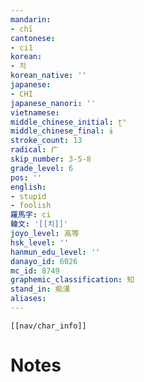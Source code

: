 ```yaml
---
mandarin:
- chī
cantonese:
- ci1
korean:
- 치
korean_native: ''
japanese:
- CHI
japanese_nanori: ''
vietnamese:
middle_chinese_initial: ʈʰ
middle_chinese_final: ɨ
stroke_count: 13
radical: 疒
skip_number: 3-5-8
grade_level: 6
pos: ''
english:
- stupid
- foolish
羅馬字: ci
韓文: '[[치]]'
joyo_level: 高等
hsk_level: ''
hanmun_edu_level: ''
danayo_id: 6026
mc_id: 8749
graphemic_classification: 知
stand_in: 痴漢
aliases:
---
```

```meta-bind-embed
[[nav/char_info]]
```

# Notes
